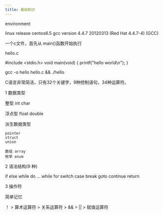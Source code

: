 ```yaml
---
title: 基础知识  
---
```



environment

linux release centos6.5
gcc version 4.4.7 20120313 (Red Hat 4.4.7-4) (GCC)

一个c文件，首先从 main()函数开始执行

hello.c

#include <stdio.h>
void main(void)
{
	printf("hello world\n");
}

gcc -o hello hello.c && ./hello


C语言非常简洁，只有32个关键字，9种控制语句，34种运算符。
 

1 数据类型

整型
	int
	char


浮点型
	float
	double


派生数据类型
	
	pointer
	struct
	union

  	数组 array
	枚举 enum	


2 语法结构(9 种)

if else
while
do ... while
for
switch case 
break
goto
continue
return 


3 操作符

简单记忆

！ > 算术运算符 > 关系运算符 > && > || > 赋值运算符 


